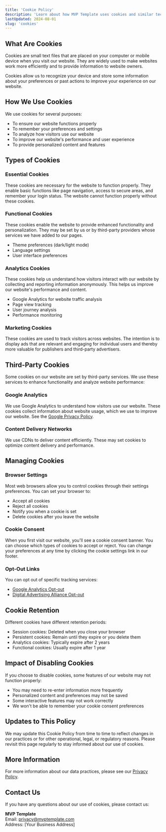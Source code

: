 ```yaml
---
title: 'Cookie Policy'
description: 'Learn about how MVP Template uses cookies and similar technologies to enhance your browsing experience and analyze website usage.'
lastUpdated: 2024-08-01
slug: 'cookies'
---
```


## What Are Cookies

Cookies are small text files that are placed on your computer or mobile device when you visit our website. They are widely used to make websites work more efficiently and to provide information to website owners.

Cookies allow us to recognize your device and store some information about your preferences or past actions to improve your experience on our website.

## How We Use Cookies

We use cookies for several purposes:

- To ensure our website functions properly
- To remember your preferences and settings
- To analyze how visitors use our website
- To improve our website's performance and user experience
- To provide personalized content and features

## Types of Cookies

### Essential Cookies

These cookies are necessary for the website to function properly. They enable basic functions like page navigation, access to secure areas, and remember your login status. The website cannot function properly without these cookies.

### Functional Cookies

These cookies enable the website to provide enhanced functionality and personalization. They may be set by us or by third-party providers whose services we have added to our pages.

- Theme preferences (dark/light mode)
- Language settings
- User interface preferences

### Analytics Cookies

These cookies help us understand how visitors interact with our website by collecting and reporting information anonymously. This helps us improve our website's performance and content.

- Google Analytics for website traffic analysis
- Page view tracking
- User journey analysis
- Performance monitoring

### Marketing Cookies

These cookies are used to track visitors across websites. The intention is to display ads that are relevant and engaging for individual users and thereby more valuable for publishers and third-party advertisers.

## Third-Party Cookies

Some cookies on our website are set by third-party services. We use these services to enhance functionality and analyze website performance:

### Google Analytics

We use Google Analytics to understand how visitors use our website. These cookies collect information about website usage, which we use to improve our website. See the [Google Privacy Policy](https://policies.google.com/privacy).

### Content Delivery Networks

We use CDNs to deliver content efficiently. These may set cookies to optimize content delivery and performance.

## Managing Cookies

### Browser Settings

Most web browsers allow you to control cookies through their settings preferences. You can set your browser to:

- Accept all cookies
- Reject all cookies
- Notify you when a cookie is set
- Delete cookies after you leave the website

### Cookie Consent

When you first visit our website, you'll see a cookie consent banner. You can choose which types of cookies to accept or reject. You can change your preferences at any time by clicking the cookie settings link in our footer.

### Opt-Out Links

You can opt out of specific tracking services:

- [Google Analytics Opt-out](https://tools.google.com/dlpage/gaoptout)
- [Digital Advertising Alliance Opt-out](https://www.aboutads.info/choices/)

## Cookie Retention

Different cookies have different retention periods:

- Session cookies: Deleted when you close your browser
- Persistent cookies: Remain until they expire or you delete them
- Analytics cookies: Typically expire after 2 years
- Functional cookies: Usually expire after 1 year

## Impact of Disabling Cookies

If you choose to disable cookies, some features of our website may not function properly:

- You may need to re-enter information more frequently
- Personalized content and preferences may not be saved
- Some interactive features may not work correctly
- We won't be able to remember your cookie consent preferences

## Updates to This Policy

We may update this Cookie Policy from time to time to reflect changes in our practices or for other operational, legal, or regulatory reasons. Please revisit this page regularly to stay informed about our use of cookies.

## More Information

For more information about our data practices, please see our [Privacy Policy](/privacy).

## Contact Us

If you have any questions about our use of cookies, please contact us:

**MVP Template**\
Email: privacy@mvptemplate.com\
Address: [Your Business Address]
